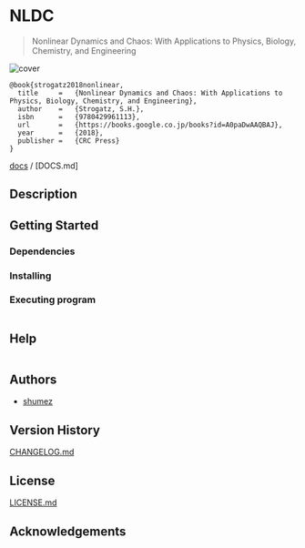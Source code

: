 <!--
@Author: shumez
@Date:   2018-06-02 11:10:62
@Project: NLDC
@Filename: README.md
@Last modified by:   shumez
@Last modified time: 2018-06-02 11:11:32
-->


# NLDC

> Nonlinear Dynamics and Chaos: With Applications to Physics, Biology, Chemistry, and Engineering

![cover]

```
@book{strogatz2018nonlinear,
  title     =   {Nonlinear Dynamics and Chaos: With Applications to Physics, Biology, Chemistry, and Engineering},
  author    =   {Strogatz, S.H.},
  isbn      =   {9780429961113},
  url       =   {https://books.google.co.jp/books?id=A0paDwAAQBAJ},
  year      =   {2018},
  publisher =   {CRC Press}
}
```


[docs] / [DOCS.md]

## Description


## Getting Started



### Dependencies



### Installing



### Executing program

```
```

## Help

```
```

## Authors

* [shumez]

## Version History

[CHANGELOG.md]

## License

[LICENSE.md]


## Acknowledgements


<!-- ------------------------------- -->
[shumez]: shumez
[DOC.md]: DOC.md
[docs]: docs/
[CHANGELOG.md]: CHANGELOG.md
[LICENSE.md]: LICENSE.md

[cover]: https://images-fe.ssl-images-amazon.com/images/I/51zWZl8ZIhL._SY346_.jpg
